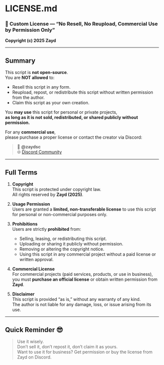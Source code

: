 # LICENSE.md  
### 📜 Custom License — “No Resell, No Reupload, Commercial Use by Permission Only”

**Copyright (c) 2025 Zayd**

---

## Summary
This script is **not open-source**.  
You are **NOT allowed** to:
- Resell this script in any form.  
- Reupload, repost, or redistribute this script without written permission from the author.  
- Claim this script as your own creation.  

You **may use** this script for personal or private projects,  
**as long as it is not sold, redistributed, or shared publicly without permission.**

For any **commercial use**,  
please purchase a proper license or contact the creator via Discord:
> 💬 **@zaydsc**  
> 🌐 [Discord Community](https://discord.gg/qKz5qbTYPC)

---

## Full Terms

1. **Copyright**  
   This script is protected under copyright law.  
   All rights reserved by **Zayd (2025)**.

2. **Usage Permission**  
   Users are granted a **limited, non-transferable license** to use this script for personal or non-commercial purposes only.

3. **Prohibitions**  
   Users are strictly **prohibited** from:
   - Selling, leasing, or redistributing this script.  
   - Uploading or sharing it publicly without permission.  
   - Removing or altering the copyright notice.  
   - Using this script in any commercial project without a paid license or written approval.

4. **Commercial License**  
   For commercial projects (paid services, products, or use in business),  
   you must **purchase an official license** or obtain written permission from **Zayd**.

5. **Disclaimer**  
   This script is provided “as is,” without any warranty of any kind.  
   The author is not liable for any damage, loss, or issue arising from its use.

---

## Quick Reminder 😎
> Use it wisely.  
> Don’t sell it, don’t repost it, don’t claim it as yours.  
> Want to use it for business? Get permission or buy the license from Zayd on Discord.
